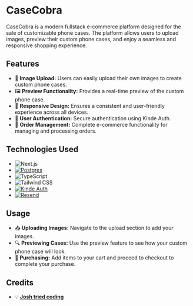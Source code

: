 # CaseCobra

CaseCobra is a modern fullstack e-commerce platform designed for the sale of customizable phone cases. The platform allows users to upload images, preview their custom phone cases, and enjoy a seamless and responsive shopping experience.

## Features

- 📸 **Image Upload:** Users can easily upload their own images to create custom phone cases.
- 🖼️ **Preview Functionality:** Provides a real-time preview of the custom phone case.
- 📱 **Responsive Design:** Ensures a consistent and user-friendly experience across all devices.
- 🔐 **User Authentication:** Secure authentication using Kinde Auth.
- 🛒 **Order Management:** Complete e-commerce functionality for managing and processing orders.

## Technologies Used

- ![Next.js](https://img.shields.io/badge/Next.js-000000?style=flat-square&logo=next.js&logoColor=white)
- [![Postgres](https://img.shields.io/badge/postgresql-4169e1?style=flat-square&logo=postgresql&logoColor=white)](https://www.postgresql.org/)
- ![TypeScript](https://img.shields.io/badge/TypeScript-007ACC?style=flat-square&logo=typescript&logoColor=white)
- ![Tailwind CSS](https://img.shields.io/badge/Tailwind_CSS-38B2AC?style=flat-square&logo=tailwind-css&logoColor=white)
- [![Kinde Auth](https://img.shields.io/badge/Kinde_Auth-Secure_auth-blue)](https://kinde.com/)
- [![Resend](https://img.shields.io/badge/Resend-Email_notifications-blue)](https://resend.com/)

## Usage

- 📤 **Uploading Images:** Navigate to the upload section to add your images.
- 🔍 **Previewing Cases:** Use the preview feature to see how your custom phone case will look.
- 🛒 **Purchasing:** Add items to your cart and proceed to checkout to complete your purchase.

## Credits

- 💡 **[Josh tried coding](https://www.youtube.com/@joshtriedcoding)**

